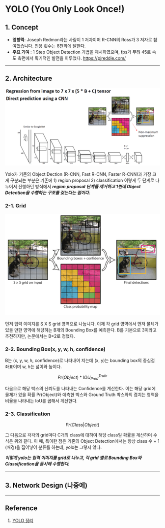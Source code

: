 # YOLO (You Only Look Once!)

## 1. Concept

- **영향력**: Joseph Redmon라는 사람이 1 저자이며 R-CNN의 Ross가 3 저자로 참여했습니다. 인용 횟수는 8천회에 달한다.
- **주요 기여** : 1 Step Object Detection 기법을 제시하였으며, fps가 무려 45로 속도 측면에서 획기적인 발전을 이루었다.
https://pjreddie.com/

------------

## 2. Architecture

<img src="../image/08/YOLO_architecture.PNG">

Yolo가 기존의 Object Dection (R-CNN, Fast R-CNN, Faster R-CNN)과 가장 크게 구분되는 부분은 기존에 1) region proposal 2) classification 이렇게 두 단계로 나누어서 진행하던 방식에서 _**region proposal 단계를 제거하고 1번에 Object Detection을 수행하는 구조를 갖는다는 점이다.**_ 

### 2-1. Grid

<img src="../image/08/YOLO_architecture2.PNG">

먼저 입력 이미지를 S X S grid 영역으로 나눕니다. 이제 각 grid 영역에서 먼저 물체가 있을 만한 영역에 해당하는 B개의 Bounding Box를 예측한다. B를 기본으로 3이라고 추천하지만, 논문에서는 B=2로 정했다.

### 2-2. Bounding Box(x, y, w, h, confidence)

B는 (x, y, w, h, confidence)로 나타내어 지는데 (x, y)는 bounding box의 중심점 좌표이며 w, h는 넓이와 높이다. 

$$Pr(Object) * IOU^{Truth}_{Pred}$$

다음으로 해당 박스의 신뢰도를 나타내는 Confidence를 계산한다. 이는 해당 grid에 물체가 있을 확률 Pr(Object)와 예측한 박스와 Ground Truth 박스와의 겹치는 영역을 비율을 나타내는 IoU를 곱해서 계산한다.

### 2-3. Classification

$$Pr(Class|Object)$$

그 다음으로 각각의 grid마다 C개의 class에 대하여 해당 class일 확률을 계산하며 수식은 위와 같다. 이 때, 특이한 점은 기존의 Object Detection에서는 항상 class 수 + 1 (배경)을 집어넣어 분류를 하는데, yolo는 그렇지 않다.

_**이렇게 yolo는 입력 이미지를 grid로 나누고, 각 grid 별로 Bounding Box와 Classification을 동시에 수행한다.**_

----------

## 3. Network Design (나중에)

----------

## Reference

1. [YOLO 정리](https://yeomko.tistory.com/19?category=888201)